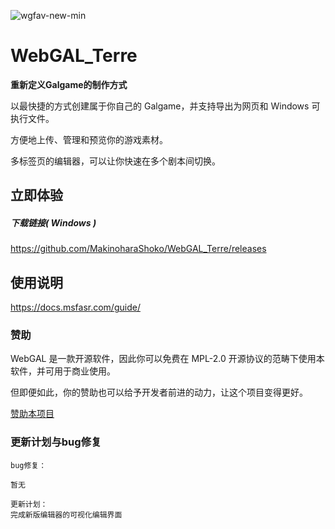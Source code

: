 ![wgfav-new-min](https://user-images.githubusercontent.com/30483415/172886968-bb6cfcab-a258-45dd-8e17-754373ec01b1.png)

# WebGAL_Terre

**重新定义Galgame的制作方式**

以最快捷的方式创建属于你自己的 Galgame，并支持导出为网页和 Windows 可执行文件。

方便地上传、管理和预览你的游戏素材。

多标签页的编辑器，可以让你快速在多个剧本间切换。

## 立即体验

##### 下载链接( Windows )

https://github.com/MakinoharaShoko/WebGAL_Terre/releases

## 使用说明

https://docs.msfasr.com/guide/

### 赞助

WebGAL 是一款开源软件，因此你可以免费在 MPL-2.0 开源协议的范畴下使用本软件，并可用于商业使用。

但即便如此，你的赞助也可以给予开发者前进的动力，让这个项目变得更好。

[赞助本项目](https://docs.msfasr.com/sponsor/)

### 更新计划与bug修复

```
bug修复：

暂无

更新计划：
完成新版编辑器的可视化编辑界面
```
